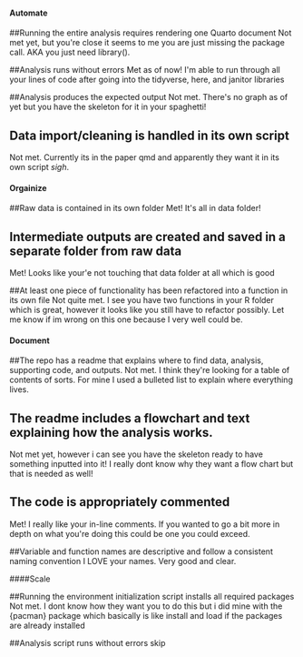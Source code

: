 #### Automate
##Running the entire analysis requires rendering one Quarto document
Not met yet, but you're close it seems to me you are just missing the package call. AKA you just need library(). 

##Analysis runs without errors
Met as of now! I'm able to run through all your lines of code after going into the tidyverse, here, and janitor libraries

##Analysis produces the expected output
Not met. There's no graph as of yet but you have the skeleton for it in your spaghetti!

## Data import/cleaning is handled in its own script
Not met. Currently its in the paper qmd and apparently they want it in its own script *sigh*.

#### Orgainize

##Raw data is contained in its own folder
Met! It's all in data folder!

## Intermediate outputs are created and saved in a separate folder from raw data 
Met! Looks like your'e not touching that data folder at all which is good

##At least one piece of functionality has been refactored into a function in its own file
Not quite met. I see you have two functions in your R folder which is great, however it looks like you still have to refactor possibly. Let me know if im wrong on this one because I very well could be.

#### Document

##The repo has a readme that explains where to find data, analysis, supporting code, and outputs. 
Not met. I think they're looking for a table of contents of sorts. For mine I used a bulleted list to explain where everything lives. 

## The readme includes a flowchart and text explaining how the analysis works. 
Not met yet, however i can see you have the skeleton ready to have something inputted into it! I really dont know why they want a flow chart but that is needed as well!

## The code is appropriately commented 
Met! I really like your in-line comments. If you wanted to go a bit more in depth on what you're doing this could be one you could exceed. 

##Variable and function names are descriptive and follow a consistent naming convention
I LOVE your names. Very good and clear. 

####Scale

##Running the environment initialization script installs all required packages
Not met. I dont know how they want you to do this but i did mine with the {pacman} package which basically is like install and load if the packages are already installed

##Analysis script runs without errors 
skip 



